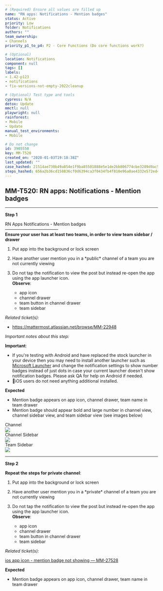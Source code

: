 ```yaml
---
# (Required) Ensure all values are filled up
name: "RN apps: Notifications - Mention badges"
status: Active
priority: Low
folder: Notifications
authors: ""
team_ownership: 
- Channels
priority_p1_to_p4: P2 - Core Functions (Do core functions work?)

# (Optional)
location: Notifications
component: null
tags: []
labels: 
- 1.42-p123
- notifications
- fix-versions-not-empty-2022cleanup

# (Optional) Test type and tools
cypress: N/A
detox: Update
mmctl: null
playwright: null
rainforest: 
- Mobile
- Update
manual_test_environments: 
- Mobile

# Do not change
id: 3905558
key: MM-T520
created_on: "2020-01-03T19:18:38Z"
last_updated: ""
case_hashed: 21514ae730b49a854e1f9ba85501888e5e1de2bb806774cbe3289d9ac5ef6a879671c444ae4e8407d3b99ac3b253da76
steps_hashed: 656a2b36cd158836cf0d6394ca3f0434fb4f810e96a0ae4332e572ed4f9c66235b183388895a1a77785ca8818d726f07
---
```


<!-- (Auto-generated) Based on frontmatter's "key" and "name" -->

## MM-T520: RN apps: Notifications - Mention badges

---

**Step 1**

RN Apps Notifications - Mention badges\
–––––––––––––––––––––––––\
**Ensure your user has at least two teams, in order to view team sidebar / drawer**

1. Put app into the background or lock screen

2. Have another user mention you in a \*public\* channel of a team you are not currently viewing

3. Do not tap the notification to view the post but instead re-open the app using the app launcher icon.\
   **Observe**:

   - app icon
   - channel drawer
   - team button in channel drawer
   - team sidebar

_Related ticket(s):_

- <https://mattermost.atlassian.net/browse/MM-22948>

_Important notes about this step:_

**Important**:

- If you're testing with Android and have replaced the stock launcher in your device then you may need to install another launcher such as [Microsoft Launcher](https://play.google.com/store/apps/details?id=com.microsoft.launcher&hl=en_US) and change the notification settings to show number badges instead of just dots in case your current launcher doesn't show notification badges. Please ask QA for help on Android if needed.
- iOS users do not need anything additional installed.

**Expected**

- Mention badge appears on app icon, channel drawer, team name in team drawer
- Mention badge should appear bold and large number in channel view, channel sidebar view, and team sidebar view (see images below)

Channel\
![](https://smartbear-tm4j-prod-us-west-2-attachment-rich-text.s3.us-west-2.amazonaws.com/embedded-f3277290f945470c4add5d21ef3dc7ca7b74388fc7152bfb6b99ae58c66a95a8-1600888581202-Screen+Shot+2020-09-23+at+12.15.37+PM.png)\
Channel Sidebar\
![](https://smartbear-tm4j-prod-us-west-2-attachment-rich-text.s3.us-west-2.amazonaws.com/embedded-f3277290f945470c4add5d21ef3dc7ca7b74388fc7152bfb6b99ae58c66a95a8-1600888591934-Screen+Shot+2020-09-23+at+12.15.46+PM.png)\
Team Sidebar\
![](https://smartbear-tm4j-prod-us-west-2-attachment-rich-text.s3.us-west-2.amazonaws.com/embedded-f3277290f945470c4add5d21ef3dc7ca7b74388fc7152bfb6b99ae58c66a95a8-1600888609598-Screen+Shot+2020-09-23+at+12.15.57+PM.png)

---

**Step 2**

**Repeat the steps for private channel**:

1. Put app into the background or lock screen

2. Have another user mention you in a \*private\* channel of a team you are not currently viewing

3. Do not tap the notification to view the post but instead re-open the app using the app launcher icon.\
   **Observe**:

   - app icon
   - channel drawer
   - team button in channel drawer
   - team sidebar

_Related ticket(s):_

[ios app icon - mention badge not showing — MM-27528](https://mattermost.atlassian.net/browse/MM-27528)

**Expected**

- Mention badge appears on app icon, channel drawer, team name in team drawer
